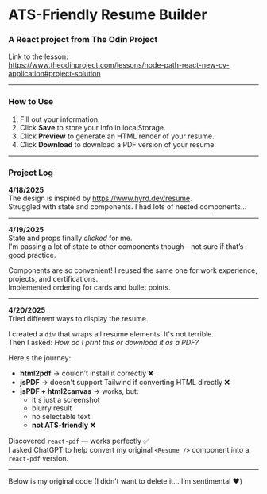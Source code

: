 # ATS-Friendly Resume Builder

### A React project from The Odin Project

Link to the lesson:  
https://www.theodinproject.com/lessons/node-path-react-new-cv-application#project-solution

---

### How to Use

1. Fill out your information.
2. Click **Save** to store your info in localStorage.
3. Click **Preview** to generate an HTML render of your resume.
4. Click **Download** to download a PDF version of your resume.

---

### Project Log

**4/18/2025**  
The design is inspired by https://www.hyrd.dev/resume.  
Struggled with state and components. I had lots of nested components...

---

**4/19/2025**  
State and props finally _clicked_ for me.  
I'm passing a lot of state to other components though—not sure if that’s good practice.

Components are so convenient! I reused the same one for work experience, projects, and certifications.  
Implemented ordering for cards and bullet points.

---

**4/20/2025**  
Tried different ways to display the resume.

I created a `div` that wraps all resume elements. It's not terrible.  
Then I asked: _How do I print this or download it as a PDF?_

Here's the journey:

- **html2pdf** → couldn’t install it correctly ❌
- **jsPDF** → doesn't support Tailwind if converting HTML directly ❌
- **jsPDF + html2canvas** → works, but:
  - it's just a screenshot
  - blurry result
  - no selectable text
  - **not ATS-friendly** ❌

Discovered `react-pdf` — works perfectly ✅  
I asked ChatGPT to help convert my original `<Resume />` component into a `react-pdf` version.

---

Below is my original code (I didn’t want to delete it... I’m sentimental ❤️)
